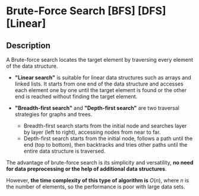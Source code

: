 # Brute-Force Search [BFS] [DFS] [Linear]

## Description

A Brute-force search locates the target element by traversing every element of the data structure.

- **"Linear search"** is suitable for linear data structures such as arrays and linked lists. It starts from one end of the data structure and accesses each element one by one until the target element is found or the other end is reached without finding the target element.
- **"Breadth-first search"** and **"Depth-first search"** are two traversal strategies for graphs and trees.

   - Breadth-first search starts from the initial node and searches layer by layer (left to right), accessing nodes from near to far.
   - Depth-first search starts from the initial node, follows a path until the end (top to bottom), then backtracks and tries other paths until the entire data structure is traversed.

The advantage of brute-force search is its simplicity and versatility, **no need for data preprocessing or the help of additional data structures**.

However, **the time complexity of this type of algorithm is** $O(n)$, where $n$ is the number of elements, so the performance is poor with large data sets.
